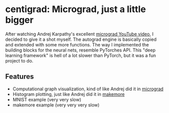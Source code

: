 # centigrad: Micrograd, just a little bigger

After watching Andrej Karpathy's excellent [micrograd YouTube video](https://youtu.be/VMj-3S1tku0?si=1Ie6yDJPs_dbI04f), I decided to give it a shot myself. The autograd engine is basically copied and extended with some more functions. The way I implemented the building blocks for the neural nets, resemble PyTorches API. This "deep learning framework" is hell of a lot slower than PyTorch, but it was a fun project to do.

## Features

- Computational graph visualization, kind of like Andrej did it in [micrograd](https://github.com/karpathy/nn-zero-to-hero/tree/master/lectures/micrograd)
- Histogram plotting, just like Andrej did it in [makemore](https://github.com/karpathy/nn-zero-to-hero/tree/master/lectures/makemore)
- MNIST example (very very slow)
- makemore example (very very very slow)
